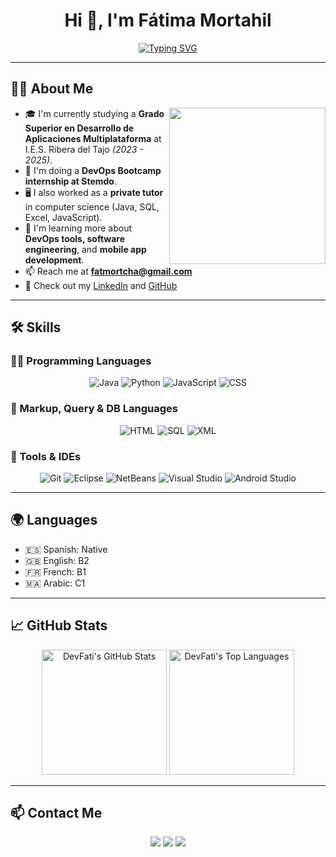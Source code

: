 <h1 align="center">Hi 👋, I'm Fátima Mortahil</h1>
<p align="center">
  <a href="https://github.com/DevFati"><img src="https://readme-typing-svg.herokuapp.com?font=Fira+Code&duration=4000&pause=1000&color=F78400&center=true&vCenter=true&width=600&lines=DevOps+Trainee+%40Stemdo;Junior+Developer;Multiplatform+App+Developer+Student;Passionate+about+Tech+%26+Learning;Open+to+New+Challenges+%26+Opportunities" alt="Typing SVG" /></a>
</p>

---

## 👩‍💻 About Me

<picture> <img align="right" src="https://media.giphy.com/media/qgQUggAC3Pfv687qPC/giphy.gif" width="250px"> </picture>

- 🎓 I'm currently studying a **Grado Superior en Desarrollo de Aplicaciones Multiplataforma** at I.E.S. Ribera del Tajo *(2023 - 2025)*.
- 💼 I'm doing a **DevOps Bootcamp internship at Stemdo**.
- 🖥️ I also worked as a **private tutor** in computer science (Java, SQL, Excel, JavaScript).
- 🌱 I'm learning more about **DevOps tools, software engineering**, and **mobile app development**.
- 📫 Reach me at **fatmortcha@gmail.com**
- 🔗 Check out my [LinkedIn](https://www.linkedin.com/in/fatima-94ab07278) and [GitHub](https://github.com/DevFati)

---

## 🛠️ Skills

### 👩‍💻 Programming Languages
<p align="center">
  <img alt="Java" src="https://img.shields.io/badge/Java-%23007396.svg?style=plastic&logo=java&logoColor=white" />
  <img alt="Python" src="https://img.shields.io/badge/Python-%2314354C.svg?style=plastic&logo=python&logoColor=white" />
  <img alt="JavaScript" src="https://img.shields.io/badge/JavaScript-%23F7DF1E.svg?style=plastic&logo=javascript&logoColor=black" />
  <img alt="CSS" src="https://img.shields.io/badge/CSS-%231572B6.svg?style=plastic&logo=css3&logoColor=white" />
</p>

### 🧩 Markup, Query & DB Languages
<p align="center">
  <img alt="HTML" src="https://img.shields.io/badge/HTML5-%23E34F26.svg?style=plastic&logo=html5&logoColor=white" />
  <img alt="SQL" src="https://img.shields.io/badge/SQL-%230074D9.svg?style=plastic&logo=postgresql&logoColor=white" />
  <img alt="XML" src="https://img.shields.io/badge/XML-%23F16529.svg?style=plastic&logo=w3c&logoColor=white" />
</p>

### 🧠 Tools & IDEs
<p align="center">
  <img alt="Git" src="https://img.shields.io/badge/Git-%23F05033.svg?style=plastic&logo=git&logoColor=white" />
  <img alt="Eclipse" src="https://img.shields.io/badge/Eclipse-%232C2255.svg?style=plastic&logo=eclipse&logoColor=white" />
  <img alt="NetBeans" src="https://img.shields.io/badge/NetBeans-%23007396.svg?style=plastic&logo=apache-netbeans-ide&logoColor=white" />
  <img alt="Visual Studio" src="https://img.shields.io/badge/VS%20Code-0078d7.svg?style=plastic&logo=visual-studio-code&logoColor=white" />
  <img alt="Android Studio" src="https://img.shields.io/badge/Android%20Studio-3DDC84.svg?style=plastic&logo=android-studio&logoColor=white" />
</p>

---

## 🌍 Languages
- 🇪🇸 Spanish: Native
- 🇬🇧 English: B2
- 🇫🇷 French: B1
- 🇲🇦 Arabic: C1

---

## 📈 GitHub Stats

<p align="center">
  <img src="https://github-readme-stats.vercel.app/api?username=DevFati&show_icons=true&theme=tokyonight" alt="DevFati's GitHub Stats" height="200"/>
  <img src="https://github-readme-stats.vercel.app/api/top-langs?username=DevFati&layout=compact&theme=tokyonight" alt="DevFati's Top Languages" height="200"/>
</p>

---

## 📫 Contact Me
<p align="center">
  <a href="mailto:fatmortcha@gmail.com"><img src="https://img.shields.io/badge/gmail-%23EA4335.svg?style=plastic&logo=gmail&logoColor=white" /></a>
  <a href="https://github.com/DevFati"><img src="https://img.shields.io/badge/github-%23181717.svg?style=plastic&logo=github&logoColor=white" /></a>
  <a href="https://www.linkedin.com/in/fatima-94ab07278"><img src="https://img.shields.io/badge/linkedin-%230A66C2.svg?style=plastic&logo=linkedin&logoColor=white" /></a>
</p>
